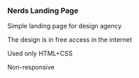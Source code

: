 ### Nerds Landing Page

Simple landing page for design agency

The design is in free access in the internet

Used only HTML+CSS

Non-responsive

